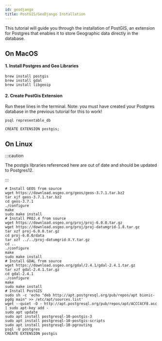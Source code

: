 ```yaml
---
id: geodjango
title: PostGIS/GeoDjango Installation
---
```


This tutorial will guide you through the installation of PostGIS, an extension for Postgres that enables it to store Geographic data directly in the database.

## On MacOS

#### 1. Install Postgres and Geo Libraries

```
brew install postgis
brew install gdal
brew install libgeoip
```

#### 2. Create PostGis Extension

Run these lines in the terminal. Note: you must have created your Postgres database in the previous tutorial for this to work!

```
psql representable_db
```

```
CREATE EXTENSION postgis;
```

## On Linux

:::caution

The postgis libraries referenced here are out of date and should be updated to Postgres12.

:::

```
# Install GEOS from source
wget https://download.osgeo.org/geos/geos-3.7.1.tar.bz2
tar xjf geos-3.7.1.tar.bz2
cd geos-3.7.1
./configure
make
sudo make install
# Install PROJ.4 from source
wget https://download.osgeo.org/proj/proj-6.0.0.tar.gz
wget https://download.osgeo.org/proj/proj-datumgrid-1.8.tar.gz
tar xzf proj-6.0.0.tar.gz
cd proj-6.0.0/data
tar xzf ../../proj-datumgrid-X.Y.tar.gz
cd ..
./configure
make
sudo make install
# Install GDAL from source
wget https://download.osgeo.org/gdal/2.4.1/gdal-2.4.1.tar.gz
tar xzf gdal-2.4.1.tar.gz
cd gdal-2.4.1
./configure
make
sudo make install
# Install PostGIS
sudo sh -c 'echo "deb http://apt.postgresql.org/pub/repos/apt bionic-pgdg main" >> /etc/apt/sources.list'
wget --quiet -O - http://apt.postgresql.org/pub/repos/apt/ACCC4CF8.asc | sudo apt-key add -
sudo apt update
sudo apt install postgresql-10-postgis-3
sudo apt install postgresql-10-postgis-scripts
sudo apt install postgresql-10-pgrouting
psql -U postgres
CREATE EXTENSION postgis
```
